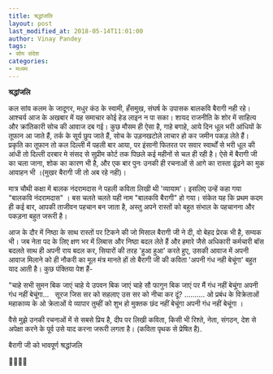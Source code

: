 ```yaml
---
title: श्रद्धांजलि
layout: post
last_modified_at: 2018-05-14T11:01:00
author: Vinay Pandey
tags:
- सोम संदेश
categories:
- मध्यम
---
```

**श्रद्धांजलि**

कल सांय कलम के जादूगर, मधुर कंठ के स्वामी, हँसमुख, संघर्ष के उपासक बालकवि बैरागी नही रहे। आश्चर्य आज के अखबार में यह समाचार कोई हेड लाइन न पा सका। शायद राजनीति के शोर में साहित्य और क्रांतिकारी सोच की आवाज दब गई। कुछ मौसम ही ऐसा है, गाहे बगाहे, आये दिन धूल भरी आंधियों के तूफान आ जाते हैं, तर्क के सूर्य छुप जाते हैं, सोच के उड़नखटोले लाचार हो कर जमीन पकड़ लेते हैं। प्रकृति का तूफान तो कल दिल्ली में पहली बार आया, पर इंसानी फितरत पर सवार स्वार्थों से भरी धूल की आंधी तो दिल्ली दरबार मे संसद से सुप्रीम कोर्ट तक पिछले कई महीनों से चल ही रही है। ऐसे में बैरागी जी का चला जाना, शोक का कारण भी है, और एक बार पुनः उनकी ही रचनाओं से आगे का रास्ता ढूंढने का मुक आवाहन भी ।(मुखर बैरागी जी तो अब रहे नही)।

मात्र चौथी कक्षा में बालक नंदरामदास ने पहली कविता लिखी थी 'व्यायाम'। इसलिए उन्हें कहा गया  "बालकवि नंदरामदास" । बस चलते चलते यही नाम "बालकवि बैरागी" हो गया। संकेत यह कि प्रथम कदम ही कई बार, आपकी ताजीवन पहचान बन जाता है, अस्तु अपने रास्तों को बहुत संभाल के पहचानना और पकड़ना बहुत जरूरी है।

आज के दौर में निष्ठा के साथ रास्तों पर टिकने की जो मिसाल बैरागी जी ने दी, वो बेहद प्रेरक भी है, सम्यक भी। जब नेता पद के लिए क्षण भर में लिबास और निष्ठा बदल लेते हैं और हमारे जैसे अधिकारी कर्मचारी बॉस बदलते साथ ही अपनी राय बदल कर, सियारों की तरह 'हुआ हुआ' करते हुए, उसकी आवाज में अपनी आवाज मिलाने को ही नौकरी का मूल मंत्र मानते हों तो बैरागी जी की कविता 'अपनी गंध नही बेचूंगा' बहुत याद आती है। कुछ पंक्तिया पेश हैं-

"चाहे सभी सुमन बिक जाएं 
चाहे ये उपवन बिक जाएं 
चाहे सौ फागुन बिक जाएं 
पर मैं गंध नहीं बेचूंगा
अपनी गंध नहीं बेचूंगा...   
सूरज जिस सर को सहलाए 
उस सर को नीचा कर दूं? 
..........
 ओ प्रबंध के विक्रेताओं
महाकाव्य के ओ क्रेताओं 
ये व्यापार तुम्हीं को शुभ हो
मुक्तक छंद नहीं बेचूंगा 
अपनी गंध नहीं बेचूंगा ।

वैसे मुझे उनकी रचनाओं में से सबसे प्रिय है, दीप पर लिखी कविता, किसी भी रिश्ते, नेता, संगठन, देश से अपेक्षा करने के पूर्व उसे याद करना जरूरी लगता है। (कविता पृथक से प्रेषित है).

बैरागी जी को भावपूर्ण श्रद्धांजलि

🙏🌷🌷🙏


